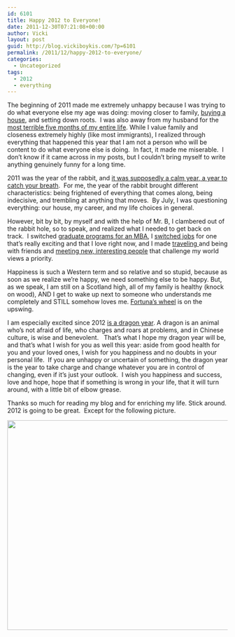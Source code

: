 ```yaml
---
id: 6101
title: Happy 2012 to Everyone!
date: 2011-12-30T07:21:08+00:00
author: Vicki
layout: post
guid: http://blog.vickiboykis.com/?p=6101
permalink: /2011/12/happy-2012-to-everyone/
categories:
  - Uncategorized
tags:
  - 2012
  - everything
---
```

The beginning of 2011 made me extremely unhappy because I was trying to do what everyone else my age was doing: moving closer to family, <a href="http://blog.vickiboykis.com/2011/06/13/house-tour/" target="_blank">buying a house</a>, and setting down roots.  I was also away from my husband for the <a href="http://blog.vickiboykis.com/2011/01/26/getting-married-and-living-apart-is-like-drinking-non-alcoholic-wine/" target="_blank">most terrible five months of my entire life</a>. While I value family and closeness extremely highly (like most immigrants), I realized through everything that happened this year that I am not a person who will be content to do what everyone else is doing.  In fact, it made me miserable.  I don&#8217;t know if it came across in my posts, but I couldn&#8217;t bring myself to write anything genuinely funny for a long time.

2011 was the year of the rabbit, and <a href="http://www.stanssewingsupplies.com/catalogs/store.asp?pid=253080" target="_blank">it was supposedly a calm year, a year to catch your breath</a>.  For me, the year of the rabbit brought different characteristics: being frightened of everything that comes along, being indecisive, and trembling at anything that moves.  By July, I was questioning everything: our house, my career, and my life choices in general.

However, bit by bit, by myself and with the help of Mr. B, I clambered out of the rabbit hole, so to speak, and realized what I needed to get back on track.  I switched <a href="http://blog.vickiboykis.com/2011/11/22/im-getting-an-mba-it-wont-make-me-smarter-but-its-a-smart-move/" target="_blank">graduate programs for an MBA</a>, I <a href="http://blog.vickiboykis.com/2011/07/19/how-to-not-be-unemployed-in-a-recession/" target="_blank">switched jobs</a> for one that&#8217;s really exciting and that I love right now, and I made <a href="http://blog.vickiboykis.com/2011/08/21/vickis-travel-guide-to-boston-for-the-temporarily-unemployed-and-anxious/" target="_blank">traveling </a>and being with friends and <a href="http://blog.vickiboykis.com/2011/11/30/the-internets-has-changed-how-we-think-about-people/" target="_blank">meeting new, interesting people</a> that challenge my world views a priority.

Happiness is such a Western term and so relative and so stupid, because as soon as we realize we&#8217;re happy, we need something else to be happy. But, as we speak, I am still on a Scotland high, all of my family is healthy (knock on wood), AND I get to wake up next to someone who understands me completely and STILL somehow loves me. <a href="http://en.wikipedia.org/wiki/A_Confederacy_of_Dunces#Ignatius_J._Reilly" target="_blank">Fortuna&#8217;s wheel</a> is on the upswing.

I am especially excited since 2012 <a href="http://blog.californiapsychics.com/blog/2010/05/2012-year-of-the-dragon.html" target="_blank">is a dragon year</a>. A dragon is an animal who&#8217;s not afraid of life, who charges and roars at problems, and in Chinese culture, is wise and benevolent.   That&#8217;s what I hope my dragon year will be, and that&#8217;s what I wish for you as well this year: aside from good health for you and your loved ones, I wish for you happiness and no doubts in your personal life.  If you are unhappy or uncertain of something, the dragon year is the year to take charge and change whatever you are in control of changing, even if it&#8217;s just your outlook.  I wish you happiness and success, love and hope, hope that if something is wrong in your life, that it will turn around, with a little bit of elbow grease.

Thanks so much for reading my blog and for enriching my life. Stick around. 2012 is going to be great.  Except for the following picture.

[<img class="aligncenter size-full wp-image-6103" title="Photo on 2011-12-30 at 07.06" src="http://blog.vickiboykis.com/wp-content/uploads/2011/12/Photo-on-2011-12-30-at-07.061.png" alt="" width="640" height="480" />](http://blog.vickiboykis.com/wp-content/uploads/2011/12/Photo-on-2011-12-30-at-07.061.png)

&nbsp;